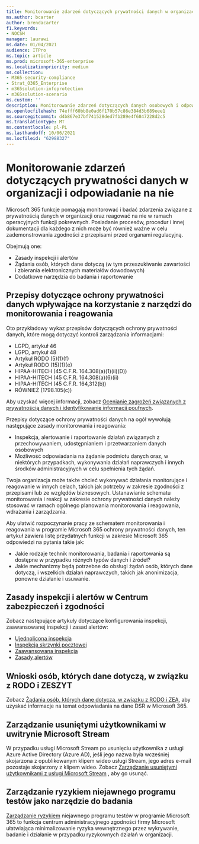 ```yaml
---
title: Monitorowanie zdarzeń dotyczących prywatności danych w organizacji i odpowiadanie na nie
ms.author: bcarter
author: brendacarter
f1.keywords:
- NOCSH
manager: laurawi
ms.date: 01/04/2021
audience: ITPro
ms.topic: article
ms.prod: microsoft-365-enterprise
ms.localizationpriority: medium
ms.collection:
- M365-security-compliance
- Strat_O365_Enterprise
- m365solution-infoprotection
- m365solution-scenario
ms.custom: ''
description: Monitorowanie zdarzeń dotyczących danych osobowych i odpowiadanie na nie za pomocą zasad inspekcji i alertów oraz próśb osób, których dane dotyczą.
ms.openlocfilehash: 74efff60bb8e0ad6f170b57c86e384d3b689eee1
ms.sourcegitcommit: d4b867e37bf741528ded7fb289e4f6847228d2c5
ms.translationtype: MT
ms.contentlocale: pl-PL
ms.lasthandoff: 10/06/2021
ms.locfileid: "62988327"
---
```

# <a name="monitor-and-respond-to-data-privacy-incidents-in-your-organization"></a>Monitorowanie zdarzeń dotyczących prywatności danych w organizacji i odpowiadanie na nie

Microsoft 365 funkcje pomagają monitorować i badać zdarzenia związane z prywatnością danych w organizacji oraz reagować na nie w ramach operacyjnych funkcji pokrewnych. Posiadanie procesów, procedur i innej dokumentacji dla każdego z nich może być również ważne w celu zademonstrowania zgodności z przepisami przed organami regulacyjną.

Obejmują one: 

- Zasady inspekcji i alertów
- Żądania osób, których dane dotyczą (w tym przeszukiwanie zawartości i zbierania elektronicznych materiałów dowodowych)
- Dodatkowe narzędzia do badania i raportowanie

## <a name="data-privacy-regulations-impacting-the-use-of-monitoring-and-response-tools"></a>Przepisy dotyczące ochrony prywatności danych wpływające na korzystanie z narzędzi do monitorowania i reagowania

Oto przykładowy wykaz przepisów dotyczących ochrony prywatności danych, które mogą dotyczyć kontroli zarządzania informacjami:

- LGPD, artykuł 46
- LGPD, artykuł 48
- Artykuł RODO (5)(1)(f)
- Artykuł RODO (15)(1)(e)
- HIPAA-HITECH (45 C.F.R. 164.308(a)(1)(ii)(D))
- HIPAA-HITECH (45 C.F.R. 164.308(a)(6)(ii)
- HIPAA-HITECH (45 C.F.R. 164,312(b))
- RÓWNIEŻ (1798.105(c))

Aby uzyskać więcej informacji, zobacz [Ocenianie zagrożeń związanych z prywatnością danych i identyfikowanie informacji poufnych](information-protection-deploy-assess.md).

Przepisy dotyczące ochrony prywatności danych na ogół wywołują następujące zasady monitorowania i reagowania:

- Inspekcja, alertowanie i raportowanie działań związanych z przechowywaniem, udostępnianiem i przetwarzaniem danych osobowych
- Możliwość odpowiadania na żądanie podmiotu danych oraz, w niektórych przypadkach, wykonywania działań naprawczych i innych środków administracyjnych w celu spełnienia tych żądań.

Twoja organizacja może także chcieć wykonywać działania monitorujące i reagowanie w innych celach, takich jak potrzeby w zakresie zgodności z przepisami lub ze względów biznesowych. Ustanawianie schematu monitorowania i reakcji w zakresie ochrony prywatności danych należy stosować w ramach ogólnego planowania monitorowania i reagowania, wdrażania i zarządzania.

Aby ułatwić rozpoczynanie pracy ze schematem monitorowania i reagowania w programie Microsoft 365 ochrony prywatności danych, ten artykuł zawiera listę przydatnych funkcji w zakresie Microsoft 365 odpowiedzi na pytania takie jak: 

- Jakie rodzaje technik monitorowania, badania i raportowania są dostępne w przypadku różnych typów danych i źródeł?
- Jakie mechanizmy będą potrzebne do obsługi żądań osób, których dane dotyczą, i wszelkich działań naprawczych, takich jak anonimizacja, ponowne działanie i usuwanie.

## <a name="auditing-and-alert-policies-in-the-security-and-compliance-center"></a>Zasady inspekcji i alertów w Centrum zabezpieczeń i zgodności

Zobacz następujące artykuły dotyczące konfigurowania inspekcji, zaawansowanej inspekcji i zasad alertów:

- [Ujednolicona inspekcja](../compliance/search-the-audit-log-in-security-and-compliance.md)
- [Inspekcja skrzynki pocztowej](../compliance/enable-mailbox-auditing.md)
- [Zaawansowana inspekcja](../compliance/advanced-audit.md)
- [Zasady alertów](../compliance/alert-policies.md)

## <a name="data-subject-requests-for-the-gdpr-and-ccpa"></a>Wnioski osób, których dane dotyczą, w związku z RODO i ZESZYT

Zobacz [Żądania osób, których dane dotyczą, w związku z RODO i ZEA](/compliance/regulatory/gdpr-dsr-Office365), aby uzyskać informacje na temat odpowiadania na dane DSR w Microsoft 365.

## <a name="manage-deleted-users-in-microsoft-stream"></a>Zarządzanie usuniętymi użytkownikami w uwitrynie Microsoft Stream

W przypadku usługi Microsoft Stream po usunięciu użytkownika z usługi Azure Active Directory (Azure AD), jeśli jego nazwa była wcześniej skojarzona z opublikowanym klipem wideo usługi Stream, jego adres e-mail pozostaje skojarzony z klipem wideo. Zobacz [Zarządzanie usuniętymi użytkownikami z usługi Microsoft Stream](/stream/managing-deleted-users) , aby go usunąć.

## <a name="insider-risk-management-as-an-investigative-tool"></a>Zarządzanie ryzykiem niejawnego programu testów jako narzędzie do badania

[Zarządzanie ryzykiem](../compliance/insider-risk-management.md) niejawnego programu testów w programie Microsoft 365 to funkcja centrum administracyjnego zgodności firmy Microsoft ułatwiająca minimalizowanie ryzyka wewnętrznego przez wykrywanie, badanie i działanie w przypadku ryzykownych działań w organizacji.